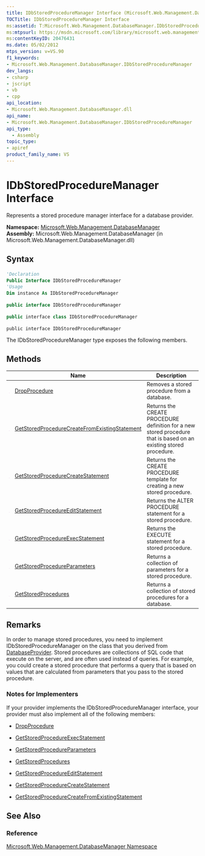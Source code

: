 ```yaml
---
title: IDbStoredProcedureManager Interface (Microsoft.Web.Management.DatabaseManager)
TOCTitle: IDbStoredProcedureManager Interface
ms:assetid: T:Microsoft.Web.Management.DatabaseManager.IDbStoredProcedureManager
ms:mtpsurl: https://msdn.microsoft.com/library/microsoft.web.management.databasemanager.idbstoredproceduremanager(v=VS.90)
ms:contentKeyID: 20476431
ms.date: 05/02/2012
mtps_version: v=VS.90
f1_keywords:
- Microsoft.Web.Management.DatabaseManager.IDbStoredProcedureManager
dev_langs:
- csharp
- jscript
- vb
- cpp
api_location:
- Microsoft.Web.Management.DatabaseManager.dll
api_name:
- Microsoft.Web.Management.DatabaseManager.IDbStoredProcedureManager
api_type:
  - Assembly
topic_type:
- apiref
product_family_name: VS
---
```


# IDbStoredProcedureManager Interface

Represents a stored procedure manager interface for a database provider.

**Namespace:**  [Microsoft.Web.Management.DatabaseManager](microsoft-web-management-databasemanager-namespace.md)  
**Assembly:**  Microsoft.Web.Management.DatabaseManager (in Microsoft.Web.Management.DatabaseManager.dll)

## Syntax

```vb
'Declaration
Public Interface IDbStoredProcedureManager
'Usage
Dim instance As IDbStoredProcedureManager
```

```csharp
public interface IDbStoredProcedureManager
```

```cpp
public interface class IDbStoredProcedureManager
```

```jscript
public interface IDbStoredProcedureManager
```

The IDbStoredProcedureManager type exposes the following members.

## Methods

||Name|Description|
|--- |--- |--- |
|![Public method](images/Dd566041.pubmethod(en-us,VS.90).gif "Public method")|[DropProcedure](idbstoredproceduremanager-dropprocedure-method-microsoft-web-management-databasemanager.md)|Removes a stored procedure from a database.|
|![Public method](images/Dd566041.pubmethod(en-us,VS.90).gif "Public method")|[GetStoredProcedureCreateFromExistingStatement](idbstoredproceduremanager-getstoredprocedurecreatefromexistingstatement-method-microsoft-web-management-databasemanager.md)|Returns the CREATE PROCEDURE definition for a new stored procedure that is based on an existing stored procedure.|
|![Public method](images/Dd566041.pubmethod(en-us,VS.90).gif "Public method")|[GetStoredProcedureCreateStatement](idbstoredproceduremanager-getstoredprocedurecreatestatement-method-microsoft-web-management-databasemanager.md)|Returns the CREATE PROCEDURE template for creating a new stored procedure.|
|![Public method](images/Dd566041.pubmethod(en-us,VS.90).gif "Public method")|[GetStoredProcedureEditStatement](idbstoredproceduremanager-getstoredprocedureeditstatement-method-microsoft-web-management-databasemanager.md)|Returns the ALTER PROCEDURE statement for a stored procedure.|
|![Public method](images/Dd566041.pubmethod(en-us,VS.90).gif "Public method")|[GetStoredProcedureExecStatement](idbstoredproceduremanager-getstoredprocedureexecstatement-method-microsoft-web-management-databasemanager.md)|Returns the EXECUTE statement for a stored procedure.|
|![Public method](images/Dd566041.pubmethod(en-us,VS.90).gif "Public method")|[GetStoredProcedureParameters](idbstoredproceduremanager-getstoredprocedureparameters-method-microsoft-web-management-databasemanager.md)|Returns a collection of parameters for a stored procedure.|
|![Public method](images/Dd566041.pubmethod(en-us,VS.90).gif "Public method")|[GetStoredProcedures](idbstoredproceduremanager-getstoredprocedures-method-microsoft-web-management-databasemanager.md)|Returns a collection of stored procedures for a database.|

## Remarks

In order to manage stored procedures, you need to implement IDbStoredProcedureManager on the class that you derived from [DatabaseProvider](databaseprovider-class-microsoft-web-management-databasemanager.md). Stored procedures are collections of SQL code that execute on the server, and are often used instead of queries. For example, you could create a stored procedure that performs a query that is based on values that are calculated from parameters that you pass to the stored procedure.

### 

### Notes for Implementers

If your provider implements the IDbStoredProcedureManager interface, your provider must also implement all of the following members:

  - [DropProcedure](idbstoredproceduremanager-dropprocedure-method-microsoft-web-management-databasemanager.md)

  - [GetStoredProcedureExecStatement](idbstoredproceduremanager-getstoredprocedureexecstatement-method-microsoft-web-management-databasemanager.md)

  - [GetStoredProcedureParameters](idbstoredproceduremanager-getstoredprocedureparameters-method-microsoft-web-management-databasemanager.md)

  - [GetStoredProcedures](idbstoredproceduremanager-getstoredprocedures-method-microsoft-web-management-databasemanager.md)

  - [GetStoredProcedureEditStatement](idbstoredproceduremanager-getstoredprocedureeditstatement-method-microsoft-web-management-databasemanager.md)

  - [GetStoredProcedureCreateStatement](idbstoredproceduremanager-getstoredprocedurecreatestatement-method-microsoft-web-management-databasemanager.md)

  - [GetStoredProcedureCreateFromExistingStatement](idbstoredproceduremanager-getstoredprocedurecreatefromexistingstatement-method-microsoft-web-management-databasemanager.md)

## See Also

### Reference

[Microsoft.Web.Management.DatabaseManager Namespace](microsoft-web-management-databasemanager-namespace.md)
